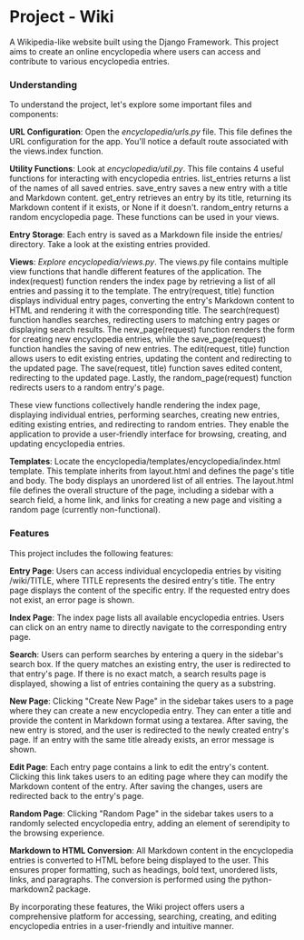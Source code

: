 # Project - Wiki
A Wikipedia-like website built using the Django Framework. This project aims to create an online encyclopedia where users can access and contribute to various encyclopedia entries.

### Understanding
To understand the project, let's explore some important files and components:

**URL Configuration**: Open the *encyclopedia/urls.py* file. This file defines the URL configuration for the app. You'll notice a default route associated with the views.index function.

**Utility Functions**: Look at *encyclopedia/util.py*. This file contains 4 useful functions for interacting with encyclopedia entries. list_entries returns a list of the names of all saved entries. save_entry saves a new entry with a title and Markdown content. get_entry retrieves an entry by its title, returning its Markdown content if it exists, or None if it doesn't. random_entry returns a random encyclopedia page. These functions can be used in your views. 

**Entry Storage**: Each entry is saved as a Markdown file inside the entries/ directory. Take a look at the existing entries provided. 

**Views**: *Explore encyclopedia/views.py*. The views.py file contains multiple view functions that handle different features of the application. The index(request) function renders the index page by retrieving a list of all entries and passing it to the template. The entry(request, title) function displays individual entry pages, converting the entry's Markdown content to HTML and rendering it with the corresponding title. The search(request) function handles searches, redirecting users to matching entry pages or displaying search results. The new_page(request) function renders the form for creating new encyclopedia entries, while the save_page(request) function handles the saving of new entries. The edit(request, title) function allows users to edit existing entries, updating the content and redirecting to the updated page. The save(request, title) function saves edited content, redirecting to the updated page. Lastly, the random_page(request) function redirects users to a random entry's page.

These view functions collectively handle rendering the index page, displaying individual entries, performing searches, creating new entries, editing existing entries, and redirecting to random entries. They enable the application to provide a user-friendly interface for browsing, creating, and updating encyclopedia entries.

**Templates**: Locate the encyclopedia/templates/encyclopedia/index.html template. This template inherits from layout.html and defines the page's title and body. The body displays an unordered list of all entries. The layout.html file defines the overall structure of the page, including a sidebar with a search field, a home link, and links for creating a new page and visiting a random page (currently non-functional).

### Features
This project includes the following features:

**Entry Page**: Users can access individual encyclopedia entries by visiting /wiki/TITLE, where TITLE represents the desired entry's title. The entry page displays the content of the specific entry. If the requested entry does not exist, an error page is shown.

**Index Page**: The index page lists all available encyclopedia entries. Users can click on an entry name to directly navigate to the corresponding entry page.

**Search**: Users can perform searches by entering a query in the sidebar's search box. If the query matches an existing entry, the user is redirected to that entry's page. If there is no exact match, a search results page is displayed, showing a list of entries containing the query as a substring.

**New Page**: Clicking "Create New Page" in the sidebar takes users to a page where they can create a new encyclopedia entry. They can enter a title and provide the content in Markdown format using a textarea. After saving, the new entry is stored, and the user is redirected to the newly created entry's page. If an entry with the same title already exists, an error message is shown.

**Edit Page**: Each entry page contains a link to edit the entry's content. Clicking this link takes users to an editing page where they can modify the Markdown content of the entry. After saving the changes, users are redirected back to the entry's page.

**Random Page**: Clicking "Random Page" in the sidebar takes users to a randomly selected encyclopedia entry, adding an element of serendipity to the browsing experience.

**Markdown to HTML Conversion**: All Markdown content in the encyclopedia entries is converted to HTML before being displayed to the user. This ensures proper formatting, such as headings, bold text, unordered lists, links, and paragraphs. The conversion is performed using the python-markdown2 package.

By incorporating these features, the Wiki project offers users a comprehensive platform for accessing, searching, creating, and editing encyclopedia entries in a user-friendly and intuitive manner.